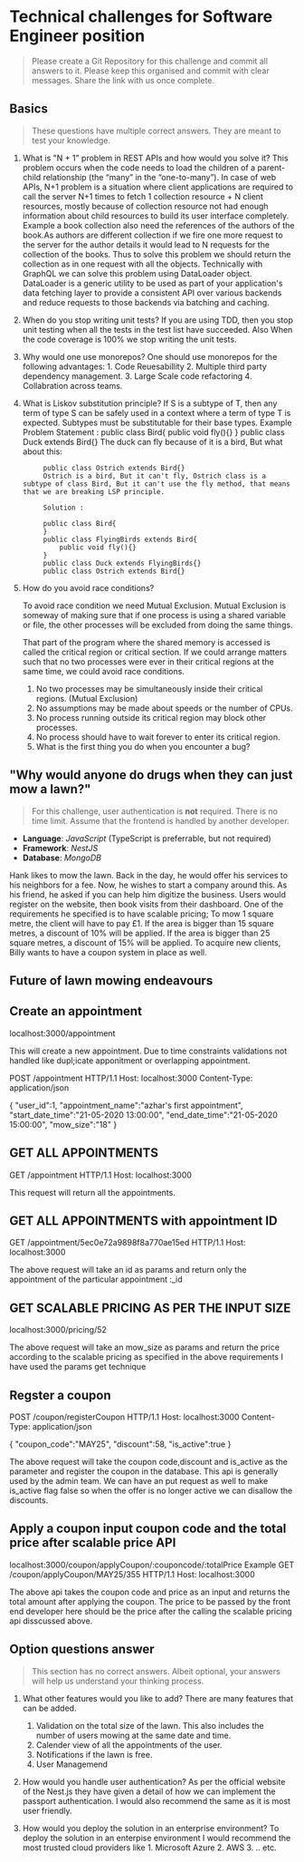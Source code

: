 # Technical challenges for Software Engineer position

> Please create a Git Repository for this challenge and commit all answers to it. Please keep this organised and commit with clear messages. Share the link with us once complete.

## Basics

> These questions have multiple correct answers. They are meant to test your knowledge.

1. What is "N + 1" problem in REST APIs and how would you solve it?
    This problem occurs when the code needs to load the children of a parent-child relationship (the “many” in the “one-to-many”). 
    In case of web APIs, N+1 problem is a situation where client applications are required to call the server N+1 times to fetch 1 collection resource + N client resources, 
    mostly because of collection resource not had enough information about child resources to build its user interface completely.
    Example a book collection also need the references of the authors of the book.As authors are different collection if we fire one more request to the server 
    for the author details it would lead to N requests for the collection of the books.
    Thus to solve this problem we should return the collection as in one request with all the objects.
    Technically with GraphQL we can solve this problem using DataLoader object.
    DataLoader is a generic utility to be used as part of your application's data fetching layer to provide a consistent 
    API over various backends and reduce requests to those backends via batching and caching.
2. When do you stop writing unit tests?
    If you are using TDD, then you stop unit testing when all the tests in the test list have succeeded.
    Also When the code coverage is 100% we stop writing the unit tests.
3. Why would one use monorepos?
    One should use monorepos for the following advantages:
        1. Code Reuesabillity
        2. Multiple third party dependency management.
        3. Large Scale code refactoring
        4. Collabration across teams.
4. What is Liskov substitution principle?
    If S is a subtype of T, then any term of type S can be safely used in a context where a term of type T is expected.
    Subtypes must be substitutable for their base types.
    Example Problem Statement :
            public class Bird{
                public void fly(){}
            }
            public class Duck extends Bird{}
            The duck can fly because of it is a bird, But what about this:

            public class Ostrich extends Bird{}
            Ostrich is a bird, But it can't fly, Ostrich class is a subtype of class Bird, But it can't use the fly method, that means that we are breaking LSP principle.

            Solution :

            public class Bird{
            }
            public class FlyingBirds extends Bird{
                public void fly(){}
            }
            public class Duck extends FlyingBirds{}
            public class Ostrich extends Bird{} 

5. How do you avoid race conditions?

    To avoid race condition we need Mutual Exclusion. Mutual Exclusion is someway of making sure
    that if one process is using a shared variable or file, the other processes will be excluded from doing the
    same things.

    That part of the program where the shared memory is accessed is called the critical region or critical
    section. If we could arrange matters such that no two processes were ever in their critical regions at the
    same time, we could avoid race conditions. 

    1. No two processes may be simultaneously inside their critical regions. (Mutual Exclusion)
    2. No assumptions may be made about speeds or the number of CPUs.
    3. No process running outside its critical region may block other processes.
    4. No process should have to wait forever to enter its critical region.
    6. What is the first thing you do when you encounter a bug?




## "Why would anyone do drugs when they can just mow a lawn?"

> For this challenge, user authentication is **not** required. There is no time limit. Assume that the frontend is handled by another developer.

- **Language**: _JavaScript_ (TypeScript is preferrable, but not required)
- **Framework**: _NestJS_
- **Database**: _MongoDB_

Hank likes to mow the lawn. Back in the day, he would offer his services to his neighbors for a fee. Now, he wishes to start a company around this.
As his friend, he asked if you can help him digitize the business. Users would register on the website, then book visits from their dashboard. 
One of the requirements he specified is to have scalable pricing; 
To mow 1 square metre, the client will have to pay £1. 
If the area is bigger than 15 square metres, a discount of 10% will be applied. 
If the area is bigger than 25 square metres, a discount of 15% will be applied. 
To acquire new clients, Billy wants to have a coupon system in place as well.

## Future of lawn mowing endeavours

## Create an appointment

localhost:3000/appointment

This will create a new appointment. Due to time constraints validations not handled like dupl;icate apponitment or overlapping appointment.

POST /appointment HTTP/1.1
Host: localhost:3000
Content-Type: application/json

{
	"user_id":1,
	"appointment_name":"azhar's first appointment",
	"start_date_time":"21-05-2020 13:00:00",
	"end_date_time":"21-05-2020 15:00:00",
	"mow_size":"18"
}

## GET ALL APPOINTMENTS
GET /appointment HTTP/1.1
Host: localhost:3000

This request will return all the appointments.

## GET ALL APPOINTMENTS with appointment ID
GET /appointment/5ec0e72a9898f8a770ae15ed HTTP/1.1
Host: localhost:3000

The above request will take an id as params and return only the appointment of the particular appointment :_id


## GET SCALABLE PRICING AS PER THE INPUT SIZE
localhost:3000/pricing/52

The above request will take an mow_size as params and return the price according to the scalable pricing as specified in the above requirements
I have used the params get technique

## Regster a coupon
POST /coupon/registerCoupon HTTP/1.1
Host: localhost:3000
Content-Type: application/json

{
	"coupon_code":"MAY25",
	"discount":58,
	"is_active":true
}

The above request will take the coupon code,discount and is_active as the parameter and register the coupon in the database.
This api is generally used by the admin team.
We can have an put request as well to make is_active flag false so when the offer is no longer active we can disallow the discounts.

## Apply a coupon input coupon code and the total price after scalable price API

localhost:3000/coupon/applyCoupon/:couponcode/:totalPrice
Example 
GET /coupon/applyCoupon/MAY25/355 HTTP/1.1
Host: localhost:3000

The above api takes the coupon code and price as an input and returns the total amount after applying the coupon.
The price to be passed by the front end developer here should be the price after the calling the scalable pricing  api disscussed above.


## Option questions answer
> This section has no correct answers. Albeit optional, your answers will help us understand your thinking process.

1. What other features would you like to add?
    There are many features that can be added.
    1. Validation on the total size of the lawn. This also includes the number of users mowing at the same date and time.
    2. Calender view of all the appointments of the user.
    3. Notifications if the lawn is free.
    4. User Managemend

2. How would you handle user authentication?
    As per the official website of the Nest.js they have given a detail of how we can implement the passport authentication.
    I would also recommend the same as it is most user friendly.
3. How would you deploy the solution in an enterprise environment?
    To deploy the solution in an enterpise environment I would recommend the most trusted cloud providers like 
        1. Microsoft Azure
        2. AWS
        3. .. etc.